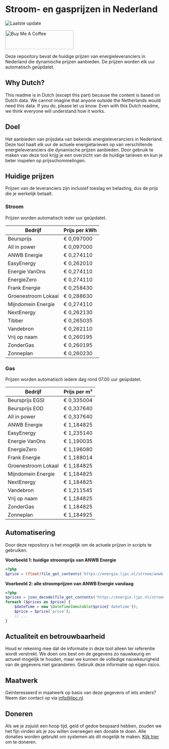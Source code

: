 # Stroom- en gasprijzen in Nederland

![Laatste update](https://img.shields.io/badge/laatste%20update-2025--04--15%2008%3A00%20CET-brightgreen)

<a href="https://www.buymeacoffee.com/Lars-" target="_blank"><img src="https://cdn.buymeacoffee.com/buttons/v2/default-orange.png" alt="Buy Me A Coffee" height="60" style="height: 60px !important;width: 217px !important;" ></a>

Deze repository bevat de huidige prijzen van energieleveranciers in Nederland die dynamische prijzen aanbieden. De prijzen worden elk uur automatisch geüpdatet.

## Why Dutch?

This readme is in Dutch (except this part) because the content is based on Dutch data. We cannot imagine that anyone outside the Netherlands would need this data. If you do, please let us know. Even with this Dutch readme, we think
everyone will understand how it works.

## Doel

Het aanbieden van prijsdata van bekende energieleveranciers in Nederland. Deze tool haalt elk uur de actuele energietarieven op van verschillende energieleveranciers die dynamische prijzen aanbieden. Door gebruik te maken van deze tool
krijg je een overzicht van de huidige tarieven en kun je beter inspelen op prijsschommelingen.

## Huidige prijzen

Prijzen van de leveranciers zijn inclusief toeslag en belasting, dus de prijs die je werkelijk betaalt.

### Stroom

Prijzen worden automatisch ieder uur geüpdatet.

 Bedrijf | Prijs per kWh 
---------|---------------
Beursprijs | € 0,097000
All in power | € 0,097000
ANWB Energie | € 0,274110
EasyEnergy | € 0,262010
Energie VanOns | € 0,274110
EnergieZero | € 0,274110
Frank Energie | € 0,258430
Groenestroom Lokaal | € 0,288630
Mijndomein Energie | € 0,274110
NextEnergy | € 0,262130
Tibber | € 0,265035
Vandebron | € 0,262110
Vrij op naam | € 0,260195
ZonderGas | € 0,260195
Zonneplan | € 0,260230


### Gas

Prijzen worden automatisch iedere dag rond 07.00 uur geüpdatet.

 Bedrijf | Prijs per m³ 
---------|--------------
Beursprijs EGSI | € 0,335004
Beursprijs EOD | € 0,337640
All in power | € 0,337640
ANWB Energie | € 1,184825
EasyEnergy | € 1,235140
Energie VanOns | € 1,190035
EnergieZero | € 1,196080
Frank Energie | € 1,188014
Groenestroom Lokaal | € 1,184825
Mijndomein Energie | € 1,184825
NextEnergy | € 1,184825
Vandebron | € 1,211545
Vrij op naam | € 1,184825
ZonderGas | € 1,184825
Zonneplan | € 1,184925


## Automatisering

Door deze repository is het mogelijk om de actuele prijzen in scripts te gebruiken.

**Voorbeeld 1: huidige stroomprijs van ANWB Energie**

```php
<?php
$price = (float)file_get_contents('https://energie.ljpc.nl/stroom/anwb-energie-nu.txt');

```

**Voorbeeld 2: alle stroomprijzen van ANWB Energie vandaag**

```php
<?php
$prices = json_decode(file_get_contents('https://energie.ljpc.nl/stroom/all-in-power-vandaag.json'),true);
foreach ($prices as $price) {
    $dateTime = new \DateTimeImmutable($price['datetime']);
    $price = $price['price'];
    // ...
}
```

## Actualiteit en betrouwbaarheid

Houd er rekening mee dat de informatie in deze tool alleen ter referentie wordt verstrekt. We doen ons best om de gegevens zo nauwkeurig en actueel mogelijk te houden, maar we kunnen de volledige nauwkeurigheid van de gegevens niet
garanderen. Gebruik deze informatie op eigen risico.

## Maatwerk

Geïnteresseerd in maatwerk op basis van deze gegevens of iets anders? Neem dan contact op
via [info@ljpc.nl](mailto:info@ljpc.nl?subject=Energie%20prijzen).

## Doneren

Als we je zojuist een hoop tijd, geld of gedoe bespaard hebben, zouden we het fijn vinden als je zou willen overwegen een
donatie te doen. Alle donaties worden gebruikt om systemen als dit mogelijk te
maken. [Klik hier](https://www.buymeacoffee.com/Lars-) om te doneren.
